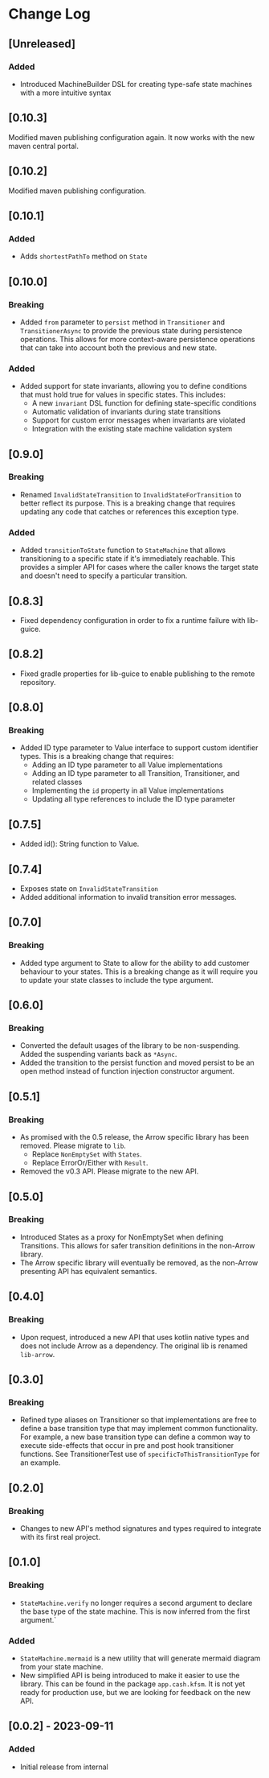 # Change Log

## [Unreleased]

### Added
* Introduced MachineBuilder DSL for creating type-safe state machines with a more intuitive syntax

## [0.10.3]

Modified maven publishing configuration again. It now works with the new maven central portal.

## [0.10.2]

Modified maven publishing configuration.

## [0.10.1]

### Added
* Adds `shortestPathTo` method on `State`

## [0.10.0]

### Breaking
* Added `from` parameter to `persist` method in `Transitioner` and `TransitionerAsync` to provide the previous state during persistence operations. This allows for more context-aware persistence operations that can take into account both the previous and new state.

### Added
* Added support for state invariants, allowing you to define conditions that must hold true for values in specific states. This includes:
  * A new `invariant` DSL function for defining state-specific conditions
  * Automatic validation of invariants during state transitions
  * Support for custom error messages when invariants are violated
  * Integration with the existing state machine validation system

## [0.9.0]

### Breaking
* Renamed `InvalidStateTransition` to `InvalidStateForTransition` to better reflect its purpose. This is a breaking change that requires updating any code that catches or references this exception type.

### Added
* Added `transitionToState` function to `StateMachine` that allows transitioning to a specific state if it's immediately reachable. This provides a simpler API for cases where the caller knows the target state and doesn't need to specify a particular transition.

## [0.8.3]

* Fixed dependency configuration in order to fix a runtime failure with lib-guice.

## [0.8.2]

* Fixed gradle properties for lib-guice to enable publishing to the remote repository.

## [0.8.0]

### Breaking

* Added ID type parameter to Value interface to support custom identifier types. This is a breaking change that requires:
  * Adding an ID type parameter to all Value implementations
  * Adding an ID type parameter to all Transition, Transitioner, and related classes
  * Implementing the `id` property in all Value implementations
  * Updating all type references to include the ID type parameter

## [0.7.5]

* Added id(): String function to Value.

## [0.7.4]

* Exposes state on `InvalidStateTransition`
* Added additional information to invalid transition error messages.

## [0.7.0]

### Breaking

* Added type argument to State to allow for the ability to add customer behaviour to your states. This is a breaking
  change as it will require you to update your state classes to include the type argument.

## [0.6.0]

### Breaking

* Converted the default usages of the library to be non-suspending. Added the suspending variants back as `*Async`.
* Added the transition to the persist function and moved persist to be an open method instead of function injection
  constructor argument.

## [0.5.1]

### Breaking

* As promised with the 0.5 release, the Arrow specific library has been removed. Please migrate to `lib`.
  * Replace `NonEmptySet` with `States`.
  * Replace ErrorOr/Either with `Result`.
* Removed the v0.3 API. Please migrate to the new API.

## [0.5.0]

### Breaking

* Introduced States as a proxy for NonEmptySet when defining Transitions. This allows for safer transition definitions
  in the non-Arrow library.
* The Arrow specific library will eventually be removed, as the non-Arrow presenting API has equivalent semantics.


## [0.4.0]

### Breaking

* Upon request, introduced a new API that uses kotlin native types and does not include Arrow as a dependency.
  The original lib is renamed `lib-arrow`.

## [0.3.0]

### Breaking

* Refined type aliases on Transitioner so that implementations are free to define a base transition type that may
  implement common functionality. For example, a new base transition type can define a common way to execute
  side-effects that occur in pre and post hook transitioner functions. See TransitionerTest use of 
  `specificToThisTransitionType` for an example.

## [0.2.0]

### Breaking

* Changes to new API's method signatures and types required to integrate with its first real project. 

## [0.1.0]

### Breaking

* `StateMachine.verify` no longer requires a second argument to declare the base type of the state machine. This is now
  inferred from the first argument.`

### Added

* `StateMachine.mermaid` is a new utility that will generate mermaid diagram from your state machine.
* New simplified API is being introduced to make it easier to use the library. This can be found in the package
  `app.cash.kfsm`. It is not yet ready for production use, but we are looking for feedback on the new API.


## [0.0.2] - 2023-09-11

### Added

* Initial release from internal
